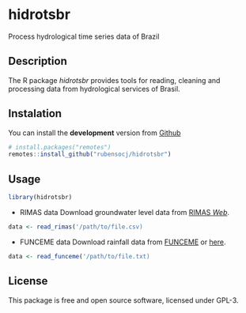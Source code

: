 # hidrotsbr

Process hydrological time series data of Brazil

## Description

The R package *hidrotsbr* provides tools for reading, cleaning and processing data from hydrological services of Brasil.

## Instalation

You can install the **development** version from
[Github](https://github.com/rubensocj/hidrotsbr)

``` r
# install.packages("remotes")
remotes::install_github("rubensocj/hidrotsbr")
```

## Usage

``` r
library(hidrotsbr)
```

- RIMAS data
Download groundwater level data from [RIMAS *Web*](http://rimasweb.cprm.gov.br/layout/).

``` r
data <- read_rimas('/path/to/file.csv)
```

- FUNCEME data
Download rainfall data from [FUNCEME](http://www.funceme.br/?page_id=2694) or [here](http://www.funceme.br/produtos/script/chuvas/Download_de_series_historicas/DownloadChuvasPublico.php).

``` r
data <- read_funceme('/path/to/file.txt)
```

## License

This package is free and open source software, licensed under GPL-3.
